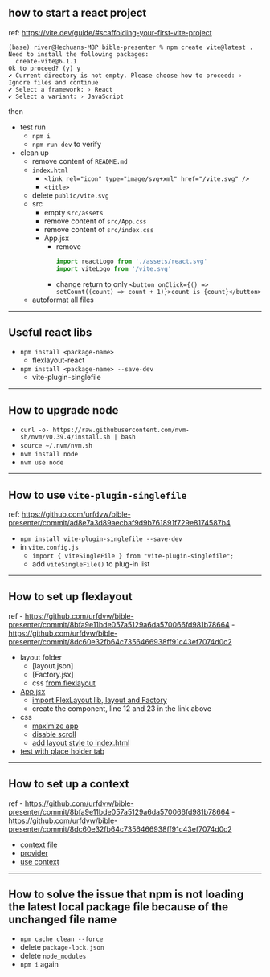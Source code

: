 ## how to start a react project

ref: https://vite.dev/guide/#scaffolding-your-first-vite-project

```
(base) river@Hechuans-MBP bible-presenter % npm create vite@latest .
Need to install the following packages:
  create-vite@6.1.1
Ok to proceed? (y) y
✔ Current directory is not empty. Please choose how to proceed: › Ignore files and continue
✔ Select a framework: › React
✔ Select a variant: › JavaScript
```

then
- test run
    - `npm i`
    - `npm run dev` to verify
- clean up
    - remove content of `README.md`
    - `index.html`
        - `<link rel="icon" type="image/svg+xml" href="/vite.svg" />`
        - `<title>`
    - delete `public/vite.svg`
    - src
        - empty `src/assets`
        - remove content of `src/App.css`
        - remove content of `src/index.css`
        - App.jsx
            - remove
                ```js
                import reactLogo from './assets/react.svg'
                import viteLogo from '/vite.svg'
                ```
            - change return to only `<button onClick={() => setCount((count) => count + 1)}>count is {count}</button>`
    - autoformat all files

---

## Useful react libs

- `npm install <package-name>`
    - flexlayout-react
- `npm install <package-name> --save-dev`
    - vite-plugin-singlefile

---

## How to upgrade node

- `curl -o- https://raw.githubusercontent.com/nvm-sh/nvm/v0.39.4/install.sh | bash`
- `source ~/.nvm/nvm.sh`
- `nvm install node`
- `nvm use node`

---

## How to use `vite-plugin-singlefile`

ref: https://github.com/urfdvw/bible-presenter/commit/ad8e7a3d89aecbaf9d9b761891f729e8174587b4

- `npm install vite-plugin-singlefile --save-dev`
- in `vite.config.js`
    - `import { viteSingleFile } from "vite-plugin-singlefile";`
    - add `viteSingleFile()` to plug-in list

---

## How to set up flexlayout
ref
    - https://github.com/urfdvw/bible-presenter/commit/8bfa9e11bde057a5129a6da570066fd981b78664
    - https://github.com/urfdvw/bible-presenter/commit/8dc60e32fb64c7356466938ff91c43ef7074d0c2

- layout folder
    - [layout.json]
    - [Factory.jsx]
    - css [from flexlayout](https://github.com/caplin/FlexLayout/blob/master/style/)
- [App.jsx](https://github.com/urfdvw/bible-presenter/commit/8bfa9e11bde057a5129a6da570066fd981b78664#diff-d274a54187c91ba0f532df2a9e194e27ab50e988f5e4c33f5a7893918320c661)
    - [import FlexLayout lib, layout and Factory](https://github.com/urfdvw/bible-presenter/commit/8bfa9e11bde057a5129a6da570066fd981b78664#diff-d274a54187c91ba0f532df2a9e194e27ab50e988f5e4c33f5a7893918320c661R6-R9)
    - create the component, line 12 and 23 in the link above
- css
    - [maximize app](https://github.com/urfdvw/bible-presenter/commit/8bfa9e11bde057a5129a6da570066fd981b78664#diff-60f5dcfc15327d5dd812d9df394c217efbedb4aa33dca782ed69d39dce811972)
    - [disable scroll](https://github.com/urfdvw/bible-presenter/commit/8bfa9e11bde057a5129a6da570066fd981b78664#diff-85da366246340e911d7a0eb9153e64137a1b31f0686c74d9aef9ae4f032cb09e)
    - [add layout style to index.html](https://github.com/urfdvw/bible-presenter/commit/8bfa9e11bde057a5129a6da570066fd981b78664#diff-0eb547304658805aad788d320f10bf1f292797b5e6d745a3bf617584da017051R8)
- [test with place holder tab](https://github.com/urfdvw/bible-presenter/commit/8dc60e32fb64c7356466938ff91c43ef7074d0c2)

---

## How to set up a context
ref
    - https://github.com/urfdvw/bible-presenter/commit/8bfa9e11bde057a5129a6da570066fd981b78664
    - https://github.com/urfdvw/bible-presenter/commit/8dc60e32fb64c7356466938ff91c43ef7074d0c2

- [context file](https://github.com/urfdvw/bible-presenter/commit/8bfa9e11bde057a5129a6da570066fd981b78664#diff-5d16999e73e7106daf76777a60ce08c0d1bf46a99194077663870eff6c3b4e90)
- [provider](https://github.com/urfdvw/bible-presenter/commit/8bfa9e11bde057a5129a6da570066fd981b78664#diff-d274a54187c91ba0f532df2a9e194e27ab50e988f5e4c33f5a7893918320c661R17-R25)
- [use context](https://github.com/urfdvw/bible-presenter/commit/8dc60e32fb64c7356466938ff91c43ef7074d0c2#diff-da209dce2ed9d79e90fa3a46174258042533a32f095ab36f9038b173102913a9R5)

---

## How to solve the issue that npm is not loading the latest local package file because of the unchanged file name

- `npm cache clean --force`
- delete `package-lock.json`
- delete `node_modules`
- `npm i` again